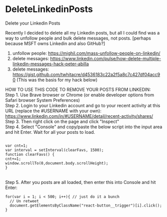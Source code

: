 # DeleteLinkedinPosts
Delete your Linkedin Posts

Recently I decided to delete all my Linkedin posts, but all I could find was a way to unfollow people and bulk delete messages, not posts. [perhaps because MSFT owns Linkedin and also GitHub?]
1. unfollow people: https://mighil.com/mass-unfollow-people-on-linkedin/
2. delete messages: https://www.linkedin.com/pulse/how-delete-multiple-linkedin-messages-hack-peter-abilla
3. delete messages: https://gist.github.com/twhitacre/d4536183c22a2f5a8c7c427df04acc90 (This was the basis for my hack below)

HOW TO USE THIS CODE TO REMOVE YOUR POSTS FROM LINKEDIN: <br>
Step 1. Use Brave browser or Chrome (or enable developer options from Safari browser System Preferences)<br>
Step 2. Login to your Linkedin account and go to your recent activity at this URL (replace the #USERNAME with your own):
https://www.linkedin.com/in/#USERNAME/detail/recent-activity/shares/ <br>
Step 3. Then right click on the page and click "Inspect"<br>
Step 4. Select "Console" and copy/paste the below script into the input area and hit Enter. Wait for all your posts to load.<br>

<code>
var cnt=1;
var interval = setInterval(clearFavs, 1500);
function clearFavs() {
cnt+=1;
window.scrollTo(0,document.body.scrollHeight);
}

</code>
<br>
Step 5. After you posts are all loaded, then enter this into Console and hit Enter:<br>

<code>
for(var i = 1; i < 500; i++){ // just do it a bunch
  // Un retweet
  document.getElementsByClassName("react-button__trigger")[i].click();
}
                       </code>
  <br>
